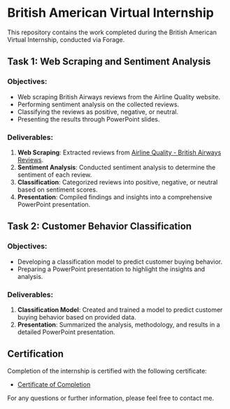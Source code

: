 # British American Virtual Internship
This repository contains the work completed during the British American Virtual Internship, conducted via Forage.

## Task 1: Web Scraping and Sentiment Analysis
### Objectives:
- Web scraping British Airways reviews from the Airline Quality website.
- Performing sentiment analysis on the collected reviews.
- Classifying the reviews as positive, negative, or neutral.
- Presenting the results through PowerPoint slides.

### Deliverables:
1. **Web Scraping**: Extracted reviews from [Airline Quality - British Airways Reviews](https://www.airlinequality.com/airline-reviews/british-airways).
2. **Sentiment Analysis**: Conducted sentiment analysis to determine the sentiment of each review.
3. **Classification**: Categorized reviews into positive, negative, or neutral based on sentiment scores.
4. **Presentation**: Compiled findings and insights into a comprehensive PowerPoint presentation.

## Task 2: Customer Behavior Classification
### Objectives:
- Developing a classification model to predict customer buying behavior.
- Preparing a PowerPoint presentation to highlight the insights and analysis.

### Deliverables:
1. **Classification Model**: Created and trained a model to predict customer buying behavior based on provided data.
2. **Presentation**: Summarized the analysis, methodology, and results in a detailed PowerPoint presentation.

## Certification
Completion of the internship is certified with the following certificate:
- [Certificate of Completion](https://forage-uploads-prod.s3.amazonaws.com/completion-certificates/British%20Airways/NjynCWzGSaWXQCxSX_British%20Airways_b5TkKiZCEMguifbM3_1716376532946_completion_certificate.pdf)

For any questions or further information, please feel free to contact me.

